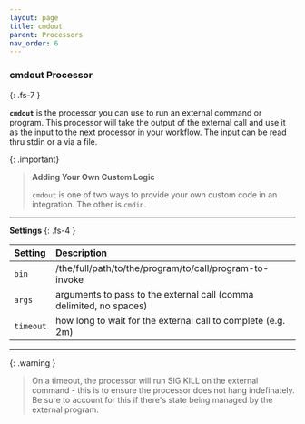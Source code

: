 ```yaml
---
layout: page
title: cmdout
parent: Processors
nav_order: 6
---
```


### cmdout Processor
{: .fs-7 }

**`cmdout`** is the processor you can use to run an external command or program. This processor will take the output of the external call and use it as the input to the next processor in your workflow. The input can be read thru stdin or a via a file.


{: .important}
> **Adding Your Own Custom Logic**
>
> `cmdout` is one of two ways to provide your own custom code in an integration. The other is `cmdin`.

---

**Settings**
{: .fs-4 }


| **Setting**                   | **Description**           |
|:------------------------------|:--------------------------|
| `bin`                         | /the/full/path/to/the/program/to/call/program-to-invoke |
| `args`                        | arguments to pass to the external call (comma delimited, no spaces)|
| `timeout`                     | how long to wait for the external call to complete (e.g. 2m)|

---

{: .warning }
> On a timeout, the processor will run SIG KILL on the external command - this is to ensure the processor does not hang indefinately. Be sure to account for this if there's state being managed by the external program.